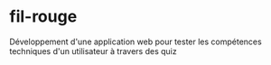 # fil-rouge
Développement d'une application web pour tester les compétences techniques d'un utilisateur à travers des quiz
